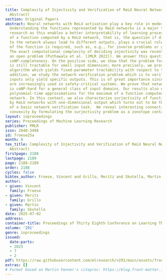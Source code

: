 ```yaml
---
title: Complexity of Injectivity and Verification of ReLU Neural Networks (Extended
  Abstract)
section: Original Papers
abstract: Neural networks with ReLU activation play a key role in modern machine learning.
  Understanding the functions represented by ReLU networks is a major topic in current
  research as this enables a better interpretability of learning processes.  Injectivity
  of a function computed by a ReLU network, that is, the question if different inputs
  to the network always lead to different outputs, plays a crucial role whenever invertibility
  of the function is required, such as, e.g., for inverse problems or generative models.
  The exact computational complexity of deciding injectivity was recently posed as
  an open problem (Puthawala et al. [JMLR 2022]). We answer this question by proving
  coNP-completeness. On the positive side, we show that the problem for a single ReLU-layer
  is still tractable for small input dimension; more precisely, we present a parameterized
  algorithm which yields fixed-parameter tractability with respect to the input dimension.  In
  addition, we study the network verification problem which is to verify that certain
  inputs only yield specific outputs. This is of great importance since neural networks
  are increasingly used in safety-critical systems. We prove that network verification
  is coNP-hard for a general class of input domains. Our results also exclude constant-factor
  polynomial-time approximations for the maximum of a function computed by a ReLU
  network. In this context, we also characterize surjectivity of functions computed
  by ReLU networks with one-dimensional output which turns out to be the complement
  of a basic network verification task.  We reveal interesting connections to computational
  convexity by formulating the surjectivity problem as a zonotope containment problem.
layout: inproceedings
series: Proceedings of Machine Learning Research
publisher: PMLR
issn: 2640-3498
id: froese25a
month: 0
tex_title: Complexity of Injectivity and Verification of ReLU Neural Networks (Extended
  Abstract)
firstpage: 2188
lastpage: 2189
page: 2188-2189
order: 2188
cycles: false
bibtex_author: Froese, Vincent and Grillo, Moritz and Skutella, Martin
author:
- given: Vincent
  family: Froese
- given: Moritz
  family: Grillo
- given: Martin
  family: Skutella
date: 2025-07-02
address:
container-title: Proceedings of Thirty Eighth Conference on Learning Theory
volume: '291'
genre: inproceedings
issued:
  date-parts:
  - 2025
  - 7
  - 2
pdf: https://raw.githubusercontent.com/mlresearch/v291/main/assets/froese25a/froese25a.pdf
extras: []
# Format based on Martin Fenner's citeproc: https://blog.front-matter.io/posts/citeproc-yaml-for-bibliographies/
---
```

